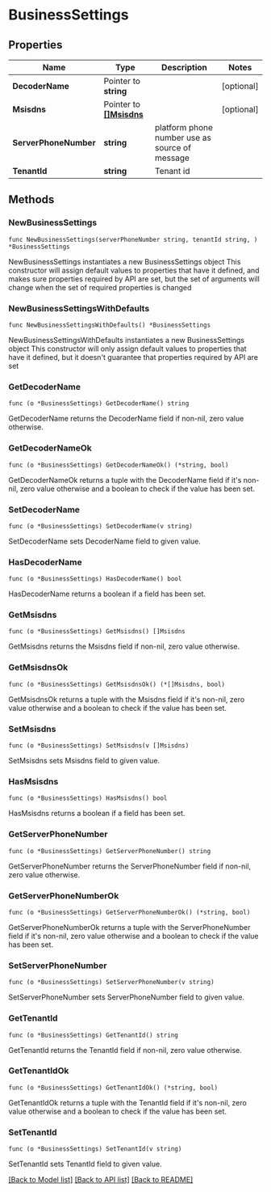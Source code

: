 # BusinessSettings

## Properties

Name | Type | Description | Notes
------------ | ------------- | ------------- | -------------
**DecoderName** | Pointer to **string** |  | [optional] 
**Msisdns** | Pointer to [**[]Msisdns**](Msisdns.md) |  | [optional] 
**ServerPhoneNumber** | **string** | platform phone number use as source of message | 
**TenantId** | **string** | Tenant id | 

## Methods

### NewBusinessSettings

`func NewBusinessSettings(serverPhoneNumber string, tenantId string, ) *BusinessSettings`

NewBusinessSettings instantiates a new BusinessSettings object
This constructor will assign default values to properties that have it defined,
and makes sure properties required by API are set, but the set of arguments
will change when the set of required properties is changed

### NewBusinessSettingsWithDefaults

`func NewBusinessSettingsWithDefaults() *BusinessSettings`

NewBusinessSettingsWithDefaults instantiates a new BusinessSettings object
This constructor will only assign default values to properties that have it defined,
but it doesn't guarantee that properties required by API are set

### GetDecoderName

`func (o *BusinessSettings) GetDecoderName() string`

GetDecoderName returns the DecoderName field if non-nil, zero value otherwise.

### GetDecoderNameOk

`func (o *BusinessSettings) GetDecoderNameOk() (*string, bool)`

GetDecoderNameOk returns a tuple with the DecoderName field if it's non-nil, zero value otherwise
and a boolean to check if the value has been set.

### SetDecoderName

`func (o *BusinessSettings) SetDecoderName(v string)`

SetDecoderName sets DecoderName field to given value.

### HasDecoderName

`func (o *BusinessSettings) HasDecoderName() bool`

HasDecoderName returns a boolean if a field has been set.

### GetMsisdns

`func (o *BusinessSettings) GetMsisdns() []Msisdns`

GetMsisdns returns the Msisdns field if non-nil, zero value otherwise.

### GetMsisdnsOk

`func (o *BusinessSettings) GetMsisdnsOk() (*[]Msisdns, bool)`

GetMsisdnsOk returns a tuple with the Msisdns field if it's non-nil, zero value otherwise
and a boolean to check if the value has been set.

### SetMsisdns

`func (o *BusinessSettings) SetMsisdns(v []Msisdns)`

SetMsisdns sets Msisdns field to given value.

### HasMsisdns

`func (o *BusinessSettings) HasMsisdns() bool`

HasMsisdns returns a boolean if a field has been set.

### GetServerPhoneNumber

`func (o *BusinessSettings) GetServerPhoneNumber() string`

GetServerPhoneNumber returns the ServerPhoneNumber field if non-nil, zero value otherwise.

### GetServerPhoneNumberOk

`func (o *BusinessSettings) GetServerPhoneNumberOk() (*string, bool)`

GetServerPhoneNumberOk returns a tuple with the ServerPhoneNumber field if it's non-nil, zero value otherwise
and a boolean to check if the value has been set.

### SetServerPhoneNumber

`func (o *BusinessSettings) SetServerPhoneNumber(v string)`

SetServerPhoneNumber sets ServerPhoneNumber field to given value.


### GetTenantId

`func (o *BusinessSettings) GetTenantId() string`

GetTenantId returns the TenantId field if non-nil, zero value otherwise.

### GetTenantIdOk

`func (o *BusinessSettings) GetTenantIdOk() (*string, bool)`

GetTenantIdOk returns a tuple with the TenantId field if it's non-nil, zero value otherwise
and a boolean to check if the value has been set.

### SetTenantId

`func (o *BusinessSettings) SetTenantId(v string)`

SetTenantId sets TenantId field to given value.



[[Back to Model list]](../README.md#documentation-for-models) [[Back to API list]](../README.md#documentation-for-api-endpoints) [[Back to README]](../README.md)



